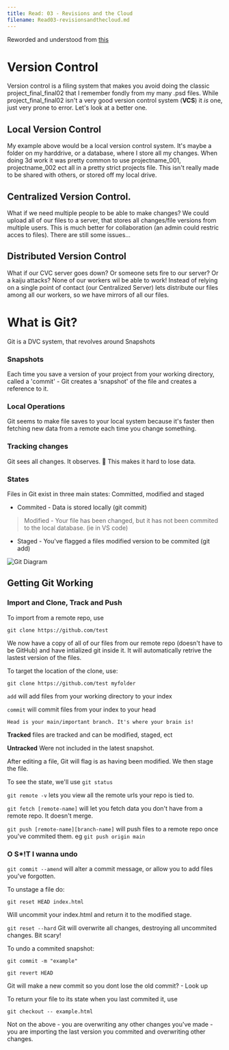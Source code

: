 ```yaml
---
title: Read: 03 - Revisions and the Cloud
filename: Read03-revisionsandthecloud.md
---
```


Reworded and understood from [this](https://blog.udemy.com/git-tutorial-a-comprehensive-guide/)

# Version Control 

Version control is a filing system that makes you avoid doing the classic project_final_final02 that I remember fondly from my many .psd files. While project_final_final02 isn't a very good version control system (**VCS**) it *is* one, just very prone to error. Let's look at a better one. 

## Local Version Control 

My example above would be a local version control system. It's maybe a folder on my harddrive, or a database, where I store all my changes. When doing 3d work it was pretty common to use projectname_001, projectname_002 ect all in a pretty strict projects file. This isn't really made to be shared with others, or stored off my local drive. 

## Centralized Version Control. 

What if we need multiple people to be able to make changes? We could upload all of our files to a server, that stores all changes/file versions from multiple users. This is much better for collaboration (an admin could restric acces to files). There are still some issues...

## Distributed Version Control 

What if our CVC server goes down? Or someone sets fire to our server? Or a kaiju attacks? None of our workers wil be able to work! Instead of relying on a single point of contact (our Centralized Server) lets distribute our files among all our workers, so we have mirrors of all our files. 

# What is Git?

Git is a DVC system, that revolves around Snapshots

### Snapshots 

Each time you save a version of your project from your working directory, called a 'commit' - Git creates a 'snapshot' of the file and creates a reference to it. 

### Local Operations 

Git seems to make file saves to your local system because it's faster then fetching new data from a remote each time you change something. 

### Tracking changes

Git sees all changes. It observes. 👀 This makes it hard to lose data. 

### States 

Files in Git exist in three main states: Committed, modified and staged

* Commited - Data is stored locally (git commit)

> Modified - Your file has been changed, but it has not been commited to the local database. (ie in VS code)

* Staged - You've flagged a files modified version to be commited  (git add)

![Git Diagram](https://phoenixnap.com/kb/wp-content/uploads/2021/09/git-workflow.png)

## Getting Git Working

### Import and Clone, Track and Push

To import from a remote repo, use 

`git clone https://github.com/test`

We now have a copy of all of our files from our remote repo (doesn't have to be GitHub) and have intialized git inside it. It will automatically retrive the lastest version of the files.

To target the location of the clone, use:

`git clone https://github.com/test myfolder`

`add` will add files from your working directory to your index

`commit` will commit files from your index to your head

    Head is your main/important branch. It's where your brain is!

**Tracked** files are tracked and can be modified, staged, ect

**Untracked** Were not included in the latest snapshot. 

After editing a file, Git will flag is as having been modified. 
We then stage the file. 

To see the state, we'll use `git status`

`git remote -v` lets you view all the remote urls your repo is tied to. 

`git fetch [remote-name]` will let you fetch data you don't have from a remote repo. It doesn't merge. 

`git push [remote-name][branch-name]` will push files to a remote repo once you've commited them. eg `git push origin main`


### O S*!T I wanna undo

`git commit --amend` will alter a commit message, or allow you to add files you've forgotten. 

To unstage a file do:

`git reset HEAD index.html`

Will uncommit your index.html and return it to the modified stage. 

`git reset --hard` Git will overwrite all changes, destroying all uncommited changes. Bit scary!

To undo a commited snapshot:

`git commit -m "example"`

`git revert HEAD`

Git will make a new commit so you dont lose the old commit? - Look up

To return your file to its state when you last commited it, use

`git checkout -- example.html`

Not on the above - you are overwriting any other changes you've made - you are importing the last version you commited and overwriting other changes.








